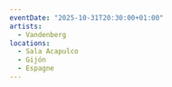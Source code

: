 ```yaml
---
eventDate: "2025-10-31T20:30:00+01:00"
artists:
  - Vandenberg
locations:
  - Sala Acapulco
  - Gijón
  - Espagne
---
```

